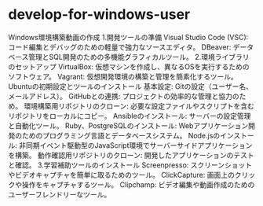 # develop-for-windows-user

Windows環境構築動画の作成
1.開発ツールの準備
Visual Studio Code (VSC): コード編集とデバッグのための軽量で強力なソースエディタ。
DBeaver: データベース管理とSQL開発のための多機能グラフィカルツール。
2.環境ライブラリのセットアップ
VirtualBox: 仮想マシンを作成し、異なるOSを実行するためのソフトウェア。
Vagrant: 仮想開発環境の構築と管理を簡素化するツール。
Ubuntuの初期設定とツールのインストール
基本設定: Gitの設定（ユーザー名、メールアドレス）。
GitHubとの連携: プロジェクトの効率的な管理と協力のため。
環境構築用リポジトリのクローン: 必要な設定ファイルやスクリプトを含むリポジトリをローカルにコピー。
Ansibleのインストール: サーバーの設定管理と自動化ツール。
Ruby、PostgreSQLのインストール: Webアプリケーション開発のためのプログラミング言語とデータベースシステム。
Node.jsのインストール: 非同期イベント駆動型のJavaScript環境でサーバーサイドアプリケーションを構築。
動作確認用リポジトリのクローン: 開発したアプリケーションのテストと確認。
3.学習補助ツールのインストール
Screenpresso: スクリーンショットやビデオキャプチャを簡単に取るためのツール。
ClickCapture: 画面上のクリックや操作をキャプチャするツール。
Clipchamp: ビデオ編集や動画作成のためのユーザーフレンドリーなツール。